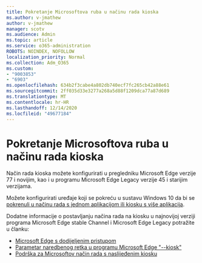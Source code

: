 ```yaml
---
title: Pokretanje Microsoftova ruba u načinu rada kioska
ms.author: v-jmathew
author: v-jmathew
manager: scotv
ms.audience: Admin
ms.topic: article
ms.service: o365-administration
ROBOTS: NOINDEX, NOFOLLOW
localization_priority: Normal
ms.collection: Adm_O365
ms.custom:
- "9003853"
- "6903"
ms.openlocfilehash: 634b2f3cabe4a802db740ecf7fc265cb42a88e61
ms.sourcegitcommit: 2ff035d33e3277a268a5d88f1209dca77a87d689
ms.translationtype: MT
ms.contentlocale: hr-HR
ms.lasthandoff: 12/14/2020
ms.locfileid: "49677184"
---
```

# <a name="run-microsoft-edge-in-kiosk-mode"></a>Pokretanje Microsoftova ruba u načinu rada kioska

Način rada kioska možete konfigurirati u pregledniku Microsoft Edge verzije 77 i novijim, kao i u programu Microsoft Edge Legacy verzije 45 i starijim verzijama.

Možete konfigurirati uređaje koji se pokreću u sustavu Windows 10 da bi se [pokrenuli u načinu rada s jednom aplikacijom ili kiosku s više aplikacija](https://go.microsoft.com/fwlink/?linkid=2133659).

Dodatne informacije o postavljanju načina rada na kiosku u najnovijoj verziji programa Microsoft Edge stable Channel i Microsoft Edge Legacy potražite u članku:

- [Microsoft Edge s dodijeljenim pristupom](https://go.microsoft.com/fwlink/?linkid=2133494)
- [Parametar naredbenog retka u programu Microsoft Edge "--kiosk"](https://go.microsoft.com/fwlink/?linkid=2133724)
- [Podrška za Microsoftov način rada s naslijeđenim kiosku](https://go.microsoft.com/fwlink/?linkid=2133725)
